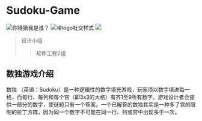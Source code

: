 # Sudoku-Game
![你猜猜我是谁？](https://img.shields.io/steam/size/100.svg)
![带logo社交样式](https://img.shields.io/badge/GitHub-10k+-yellow.svg?style=social&logo=github)
[![](https://travis-ci.org/Alamofire/Alamofire.svg?branch=master)](https://travis-ci.org/Alamofire/Alamofire)
>设计小组   
>>软件工程2组
## 数独游戏介绍 
数独 （英语：Sudoku）是一种逻辑性的数字填充游戏，玩家须以数字填进每一格，而每行、每列和每个宫（即3x3的大格）有齐1至9所有数字。游戏设计者会提供一部分的数字，使谜题只有一个答案。一个已解答的数独其实是一种多了宫的限制的拉丁方阵，因为同一个数字不可能在同一行、列或宫中出现多于一次。
